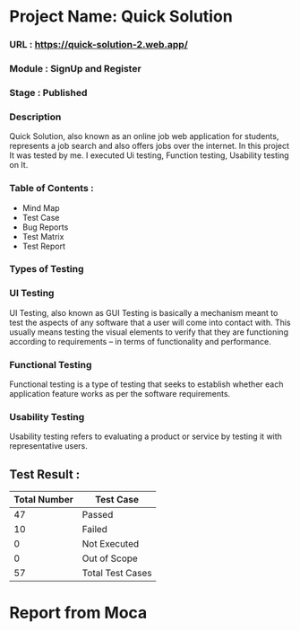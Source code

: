 # Project Name: Quick Solution 
### URL : https://quick-solution-2.web.app/
### Module : SignUp and Register 
### Stage : Published
### Description
Quick Solution, also known as an online job web application for students, represents a job 
search and also offers jobs over the internet. In this project It was tested by me. I executed Ui testing, Function testing, Usability testing on It. 

### Table of Contents :

* Mind Map
* Test Case
* Bug Reports
* Test Matrix
* Test Report

### Types of Testing
### UI Testing
UI Testing, also known as GUI Testing is basically a mechanism meant to test the aspects of any software that a user will come into contact with. This usually means testing the visual elements to verify that they are functioning according to requirements – in terms of functionality and performance. 
### Functional Testing
Functional testing is a type of testing that seeks to establish whether each application feature works as per the software requirements. 
### Usability Testing 
Usability testing refers to evaluating a product or service by testing it with representative users. 

## Test Result :

Total Number | Test Case
------------- | -------------
47  | Passed
10  | Failed
0   | Not Executed
0   | Out of Scope
57  | Total Test Cases



# Report from Moca

<body data-raw="{&quot;stats&quot;:{&quot;suites&quot;:1,&quot;tests&quot;:2,&quot;passes&quot;:2,&quot;pending&quot;:0,&quot;failures&quot;:0,&quot;testsRegistered&quot;:2,&quot;passPercent&quot;:100,&quot;pendingPercent&quot;:0,&quot;other&quot;:0,&quot;hasOther&quot;:false,&quot;skipped&quot;:0,&quot;hasSkipped&quot;:false,&quot;start&quot;:&quot;2024-11-25T10:24:46.830Z&quot;,&quot;end&quot;:&quot;2024-11-25T10:24:53.727Z&quot;,&quot;duration&quot;:6897},&quot;results&quot;:[{&quot;uuid&quot;:&quot;3d29adc7-9f8d-4cf0-8d21-1efada55b6e8&quot;,&quot;title&quot;:&quot;&quot;,&quot;fullFile&quot;:&quot;cypress\\e2e\\Tests\\RegisterTest.cy.js&quot;,&quot;file&quot;:&quot;cypress\\e2e\\Tests\\RegisterTest.cy.js&quot;,&quot;beforeHooks&quot;:[],&quot;afterHooks&quot;:[],&quot;tests&quot;:[],&quot;suites&quot;:[{&quot;uuid&quot;:&quot;9f7f0f52-a804-4a4e-9c7c-714d713aa60a&quot;,&quot;title&quot;:&quot;Register Page Testing of Attendly&quot;,&quot;fullFile&quot;:&quot;cypress\\e2e\\Tests\\RegisterTest.cy.js&quot;,&quot;file&quot;:&quot;cypress\\e2e\\Tests\\RegisterTest.cy.js&quot;,&quot;beforeHooks&quot;:[],&quot;afterHooks&quot;:[],&quot;tests&quot;:[{&quot;title&quot;:&quot;Browser Capability -&gt; TC001&quot;,&quot;fullTitle&quot;:&quot;Register Page Testing of Attendly Browser Capability -&gt; TC001&quot;,&quot;timedOut&quot;:null,&quot;duration&quot;:2556,&quot;state&quot;:&quot;passed&quot;,&quot;speed&quot;:&quot;fast&quot;,&quot;pass&quot;:true,&quot;fail&quot;:false,&quot;pending&quot;:false,&quot;context&quot;:null,&quot;code&quot;:&quot;Register_Page.openUrl();&quot;,&quot;err&quot;:{},&quot;uuid&quot;:&quot;76e9c5ed-2df2-4bb2-bd10-3419adb4baf4&quot;,&quot;parentUUID&quot;:&quot;9f7f0f52-a804-4a4e-9c7c-714d713aa60a&quot;,&quot;isHook&quot;:false,&quot;skipped&quot;:false},{&quot;title&quot;:&quot;Verify that the Registration Button Is Working properly -&gt; TC002&quot;,&quot;fullTitle&quot;:&quot;Register Page Testing of Attendly Verify that the Registration Button Is Working properly -&gt; TC002&quot;,&quot;timedOut&quot;:null,&quot;duration&quot;:1166,&quot;state&quot;:&quot;passed&quot;,&quot;speed&quot;:&quot;fast&quot;,&quot;pass&quot;:true,&quot;fail&quot;:false,&quot;pending&quot;:false,&quot;context&quot;:null,&quot;code&quot;:&quot;Register_Page.openUrl();\nRegister_Page.enterFirstName(_registerData.default.firstName);\nRegister_Page.enterLastName(_registerData.default.lastName);\nRegister_Page.enterEmail(_registerData.default.email);&quot;,&quot;err&quot;:{},&quot;uuid&quot;:&quot;140755ac-41e6-4deb-bee8-95914d6bff48&quot;,&quot;parentUUID&quot;:&quot;9f7f0f52-a804-4a4e-9c7c-714d713aa60a&quot;,&quot;isHook&quot;:false,&quot;skipped&quot;:false}],&quot;suites&quot;:[],&quot;passes&quot;:[&quot;76e9c5ed-2df2-4bb2-bd10-3419adb4baf4&quot;,&quot;140755ac-41e6-4deb-bee8-95914d6bff48&quot;],&quot;failures&quot;:[],&quot;pending&quot;:[],&quot;skipped&quot;:[],&quot;duration&quot;:3722,&quot;root&quot;:false,&quot;rootEmpty&quot;:false,&quot;_timeout&quot;:2000}],&quot;passes&quot;:[],&quot;failures&quot;:[],&quot;pending&quot;:[],&quot;skipped&quot;:[],&quot;duration&quot;:0,&quot;root&quot;:true,&quot;rootEmpty&quot;:true,&quot;_timeout&quot;:2000}],&quot;meta&quot;:{&quot;mocha&quot;:{&quot;version&quot;:&quot;7.0.1&quot;},&quot;mochawesome&quot;:{&quot;options&quot;:{&quot;quiet&quot;:false,&quot;reportFilename&quot;:&quot;mochawesome&quot;,&quot;saveHtml&quot;:false,&quot;saveJson&quot;:true,&quot;consoleReporter&quot;:&quot;spec&quot;,&quot;useInlineDiffs&quot;:false,&quot;code&quot;:true},&quot;version&quot;:&quot;7.1.3&quot;},&quot;marge&quot;:{&quot;options&quot;:{&quot;overwrite&quot;:false,&quot;html&quot;:false,&quot;json&quot;:true,&quot;reportDir&quot;:&quot;cypress\\reports\\html\\.jsons&quot;},&quot;version&quot;:&quot;6.2.0&quot;}}}" data-config="{&quot;reportFilename&quot;:&quot;index.html&quot;,&quot;reportDir&quot;:&quot;D:\\Cypress Automation\\Practice_test_1\\cypress\\reports\\html&quot;,&quot;reportTitle&quot;:&quot;Practice_test_1&quot;,&quot;reportPageTitle&quot;:&quot;Mochawesome Report&quot;,&quot;inline&quot;:false,&quot;inlineAssets&quot;:false,&quot;cdn&quot;:false,&quot;charts&quot;:false,&quot;enableCharts&quot;:false,&quot;code&quot;:true,&quot;enableCode&quot;:true,&quot;autoOpen&quot;:false,&quot;overwrite&quot;:true,&quot;timestamp&quot;:false,&quot;ts&quot;:false,&quot;showPassed&quot;:true,&quot;showFailed&quot;:true,&quot;showPending&quot;:true,&quot;showSkipped&quot;:false,&quot;showHooks&quot;:&quot;failed&quot;,&quot;saveJson&quot;:false,&quot;saveHtml&quot;:true,&quot;dev&quot;:false,&quot;assetsDir&quot;:&quot;D:\\Cypress Automation\\Practice_test_1\\cypress\\reports\\html\\assets&quot;,&quot;htmlFile&quot;:&quot;D:\\Cypress Automation\\Practice_test_1\\cypress\\reports\\html\\index.html&quot;}"><div id="report"></div><script src="assets\app.js"></script></body>
